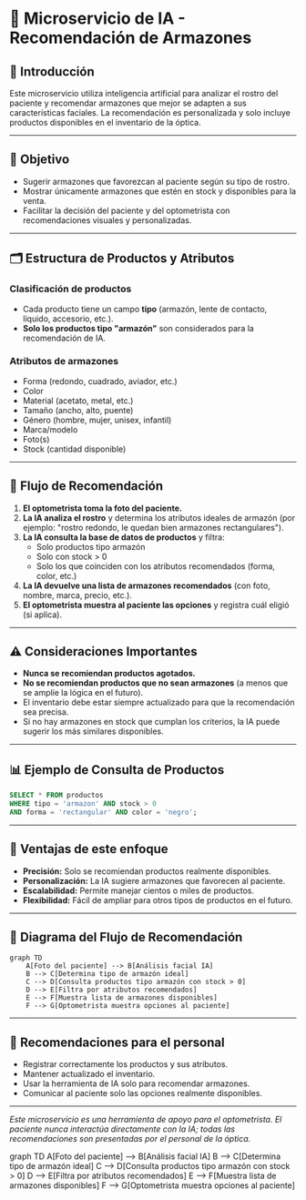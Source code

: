 # 🤖 Microservicio de IA - Recomendación de Armazones

## 📖 Introducción
Este microservicio utiliza inteligencia artificial para analizar el rostro del paciente y recomendar armazones que mejor se adapten a sus características faciales. La recomendación es personalizada y solo incluye productos disponibles en el inventario de la óptica.

---

## 🎯 Objetivo
- Sugerir armazones que favorezcan al paciente según su tipo de rostro.
- Mostrar únicamente armazones que estén en stock y disponibles para la venta.
- Facilitar la decisión del paciente y del optometrista con recomendaciones visuales y personalizadas.

---

## 🗂️ Estructura de Productos y Atributos

### **Clasificación de productos**
- Cada producto tiene un campo **tipo** (armazón, lente de contacto, líquido, accesorio, etc.).
- **Solo los productos tipo "armazón"** son considerados para la recomendación de IA.

### **Atributos de armazones**
- Forma (redondo, cuadrado, aviador, etc.)
- Color
- Material (acetato, metal, etc.)
- Tamaño (ancho, alto, puente)
- Género (hombre, mujer, unisex, infantil)
- Marca/modelo
- Foto(s)
- Stock (cantidad disponible)

---

## 🔄 Flujo de Recomendación

1. **El optometrista toma la foto del paciente.**
2. **La IA analiza el rostro** y determina los atributos ideales de armazón (por ejemplo: "rostro redondo, le quedan bien armazones rectangulares").
3. **La IA consulta la base de datos de productos** y filtra:
   - Solo productos tipo armazón
   - Solo con stock > 0
   - Solo los que coinciden con los atributos recomendados (forma, color, etc.)
4. **La IA devuelve una lista de armazones recomendados** (con foto, nombre, marca, precio, etc.).
5. **El optometrista muestra al paciente las opciones** y registra cuál eligió (si aplica).

---

## ⚠️ Consideraciones Importantes
- **Nunca se recomiendan productos agotados.**
- **No se recomiendan productos que no sean armazones** (a menos que se amplíe la lógica en el futuro).
- El inventario debe estar siempre actualizado para que la recomendación sea precisa.
- Si no hay armazones en stock que cumplan los criterios, la IA puede sugerir los más similares disponibles.

---

## 📊 Ejemplo de Consulta de Productos

```sql
SELECT * FROM productos
WHERE tipo = 'armazon' AND stock > 0
AND forma = 'rectangular' AND color = 'negro';
```

---

## 📝 Ventajas de este enfoque
- **Precisión:** Solo se recomiendan productos realmente disponibles.
- **Personalización:** La IA sugiere armazones que favorecen al paciente.
- **Escalabilidad:** Permite manejar cientos o miles de productos.
- **Flexibilidad:** Fácil de ampliar para otros tipos de productos en el futuro.

---

## 🔄 Diagrama del Flujo de Recomendación

```mermaid
graph TD
    A[Foto del paciente] --> B[Análisis facial IA]
    B --> C[Determina tipo de armazón ideal]
    C --> D[Consulta productos tipo armazón con stock > 0]
    D --> E[Filtra por atributos recomendados]
    E --> F[Muestra lista de armazones disponibles]
    F --> G[Optometrista muestra opciones al paciente]
```

---

## 🚦 Recomendaciones para el personal
- Registrar correctamente los productos y sus atributos.
- Mantener actualizado el inventario.
- Usar la herramienta de IA solo para recomendar armazones.
- Comunicar al paciente solo las opciones realmente disponibles.

---

*Este microservicio es una herramienta de apoyo para el optometrista. El paciente nunca interactúa directamente con la IA; todas las recomendaciones son presentadas por el personal de la óptica.* 

graph TD
    A[Foto del paciente] --> B[Análisis facial IA]
    B --> C[Determina tipo de armazón ideal]
    C --> D[Consulta productos tipo armazón con stock > 0]
    D --> E[Filtra por atributos recomendados]
    E --> F[Muestra lista de armazones disponibles]
    F --> G[Optometrista muestra opciones al paciente]